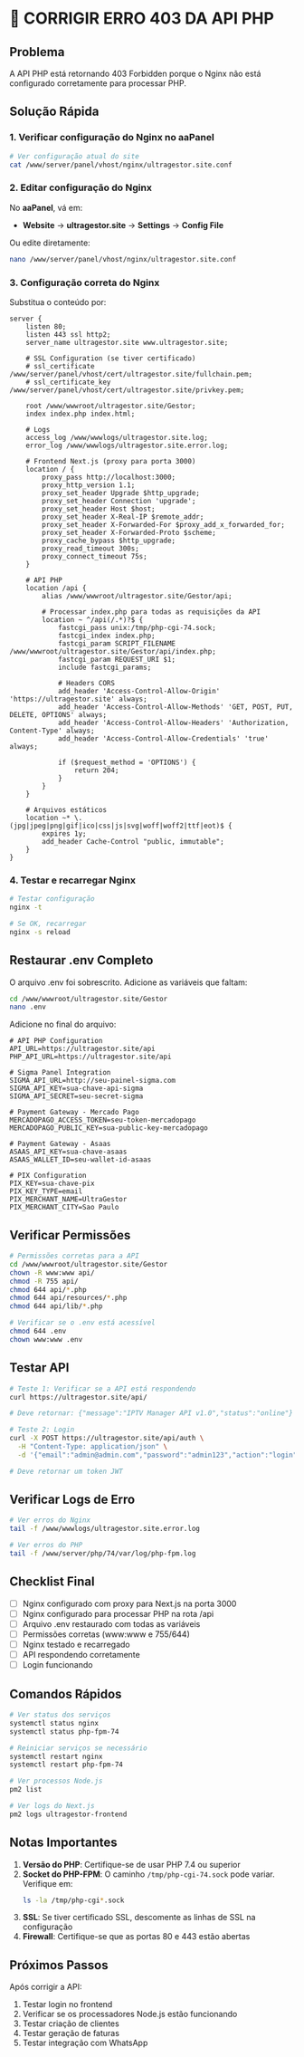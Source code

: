 # 🔧 CORRIGIR ERRO 403 DA API PHP

## Problema
A API PHP está retornando 403 Forbidden porque o Nginx não está configurado corretamente para processar PHP.

## Solução Rápida

### 1. Verificar configuração do Nginx no aaPanel

```bash
# Ver configuração atual do site
cat /www/server/panel/vhost/nginx/ultragestor.site.conf
```

### 2. Editar configuração do Nginx

No **aaPanel**, vá em:
- **Website** → **ultragestor.site** → **Settings** → **Config File**

Ou edite diretamente:
```bash
nano /www/server/panel/vhost/nginx/ultragestor.site.conf
```

### 3. Configuração correta do Nginx

Substitua o conteúdo por:

```nginx
server {
    listen 80;
    listen 443 ssl http2;
    server_name ultragestor.site www.ultragestor.site;
    
    # SSL Configuration (se tiver certificado)
    # ssl_certificate /www/server/panel/vhost/cert/ultragestor.site/fullchain.pem;
    # ssl_certificate_key /www/server/panel/vhost/cert/ultragestor.site/privkey.pem;
    
    root /www/wwwroot/ultragestor.site/Gestor;
    index index.php index.html;
    
    # Logs
    access_log /www/wwwlogs/ultragestor.site.log;
    error_log /www/wwwlogs/ultragestor.site.error.log;
    
    # Frontend Next.js (proxy para porta 3000)
    location / {
        proxy_pass http://localhost:3000;
        proxy_http_version 1.1;
        proxy_set_header Upgrade $http_upgrade;
        proxy_set_header Connection 'upgrade';
        proxy_set_header Host $host;
        proxy_set_header X-Real-IP $remote_addr;
        proxy_set_header X-Forwarded-For $proxy_add_x_forwarded_for;
        proxy_set_header X-Forwarded-Proto $scheme;
        proxy_cache_bypass $http_upgrade;
        proxy_read_timeout 300s;
        proxy_connect_timeout 75s;
    }
    
    # API PHP
    location /api {
        alias /www/wwwroot/ultragestor.site/Gestor/api;
        
        # Processar index.php para todas as requisições da API
        location ~ ^/api(/.*)?$ {
            fastcgi_pass unix:/tmp/php-cgi-74.sock;
            fastcgi_index index.php;
            fastcgi_param SCRIPT_FILENAME /www/wwwroot/ultragestor.site/Gestor/api/index.php;
            fastcgi_param REQUEST_URI $1;
            include fastcgi_params;
            
            # Headers CORS
            add_header 'Access-Control-Allow-Origin' 'https://ultragestor.site' always;
            add_header 'Access-Control-Allow-Methods' 'GET, POST, PUT, DELETE, OPTIONS' always;
            add_header 'Access-Control-Allow-Headers' 'Authorization, Content-Type' always;
            add_header 'Access-Control-Allow-Credentials' 'true' always;
            
            if ($request_method = 'OPTIONS') {
                return 204;
            }
        }
    }
    
    # Arquivos estáticos
    location ~* \.(jpg|jpeg|png|gif|ico|css|js|svg|woff|woff2|ttf|eot)$ {
        expires 1y;
        add_header Cache-Control "public, immutable";
    }
}
```

### 4. Testar e recarregar Nginx

```bash
# Testar configuração
nginx -t

# Se OK, recarregar
nginx -s reload
```

## Restaurar .env Completo

O arquivo .env foi sobrescrito. Adicione as variáveis que faltam:

```bash
cd /www/wwwroot/ultragestor.site/Gestor
nano .env
```

Adicione no final do arquivo:

```env
# API PHP Configuration
API_URL=https://ultragestor.site/api
PHP_API_URL=https://ultragestor.site/api

# Sigma Panel Integration
SIGMA_API_URL=http://seu-painel-sigma.com
SIGMA_API_KEY=sua-chave-api-sigma
SIGMA_API_SECRET=seu-secret-sigma

# Payment Gateway - Mercado Pago
MERCADOPAGO_ACCESS_TOKEN=seu-token-mercadopago
MERCADOPAGO_PUBLIC_KEY=sua-public-key-mercadopago

# Payment Gateway - Asaas
ASAAS_API_KEY=sua-chave-asaas
ASAAS_WALLET_ID=seu-wallet-id-asaas

# PIX Configuration
PIX_KEY=sua-chave-pix
PIX_KEY_TYPE=email
PIX_MERCHANT_NAME=UltraGestor
PIX_MERCHANT_CITY=Sao Paulo
```

## Verificar Permissões

```bash
# Permissões corretas para a API
cd /www/wwwroot/ultragestor.site/Gestor
chown -R www:www api/
chmod -R 755 api/
chmod 644 api/*.php
chmod 644 api/resources/*.php
chmod 644 api/lib/*.php

# Verificar se o .env está acessível
chmod 644 .env
chown www:www .env
```

## Testar API

```bash
# Teste 1: Verificar se a API está respondendo
curl https://ultragestor.site/api/

# Deve retornar: {"message":"IPTV Manager API v1.0","status":"online"}

# Teste 2: Login
curl -X POST https://ultragestor.site/api/auth \
  -H "Content-Type: application/json" \
  -d '{"email":"admin@admin.com","password":"admin123","action":"login"}'

# Deve retornar um token JWT
```

## Verificar Logs de Erro

```bash
# Ver erros do Nginx
tail -f /www/wwwlogs/ultragestor.site.error.log

# Ver erros do PHP
tail -f /www/server/php/74/var/log/php-fpm.log
```

## Checklist Final

- [ ] Nginx configurado com proxy para Next.js na porta 3000
- [ ] Nginx configurado para processar PHP na rota /api
- [ ] Arquivo .env restaurado com todas as variáveis
- [ ] Permissões corretas (www:www e 755/644)
- [ ] Nginx testado e recarregado
- [ ] API respondendo corretamente
- [ ] Login funcionando

## Comandos Rápidos

```bash
# Ver status dos serviços
systemctl status nginx
systemctl status php-fpm-74

# Reiniciar serviços se necessário
systemctl restart nginx
systemctl restart php-fpm-74

# Ver processos Node.js
pm2 list

# Ver logs do Next.js
pm2 logs ultragestor-frontend
```

## Notas Importantes

1. **Versão do PHP**: Certifique-se de usar PHP 7.4 ou superior
2. **Socket do PHP-FPM**: O caminho `/tmp/php-cgi-74.sock` pode variar. Verifique em:
   ```bash
   ls -la /tmp/php-cgi*.sock
   ```
3. **SSL**: Se tiver certificado SSL, descomente as linhas de SSL na configuração
4. **Firewall**: Certifique-se que as portas 80 e 443 estão abertas

## Próximos Passos

Após corrigir a API:
1. Testar login no frontend
2. Verificar se os processadores Node.js estão funcionando
3. Testar criação de clientes
4. Testar geração de faturas
5. Testar integração com WhatsApp

